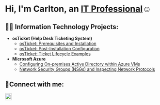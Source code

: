 <h1>Hi, I'm Carlton, an <a href="https://linkedin.com/in/carlton-flamer">IT Professional</a>☺</h1>

<h2>👨‍💻 Information Technology Projects:</h2>

- <b>osTicket (Help Desk Ticketing System)</b>
  - [osTicket: Prerequisites and Installation](https://github.com/carltonflamer/osticket-prereqs)
  - [osTicket: Post-Installation Configuration](https://github.com/carltonflamer/post-install-config)
  - [osTicket: Ticket Lifecycle Examples](https://github.com/carltonflamer/ticket-lifecycle)
- <b>Microsoft Azure</b>
  - [Configuring On-premises Active Directory within Azure VMs](https://github.com/carltonflamer/configure-ad)
  - [Network Security Groups (NSGs) and Inspecting Network Protocols](https://github.com/carlton/azure-network-protocols)

<h2>🤳Connect with me:</h2>

[<img align="left" alt="carlton | LinkedIn" width="22px" src="https://cdn.jsdelivr.net/npm/simple-icons@v3/icons/linkedin.svg" />][linkedin]

[linkedin]: https://linkedin.com/in/carlton-flamer
